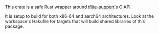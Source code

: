 This crate is a safe Rust wrapper around
[tflite-support](https://github.com/tensorflow/tflite-support)'s C API.

It is setup to build for both x86-64 and aarch64 architectures. Look at the
workspace's Hakufile for targets that will build shared libraries of this
package.
